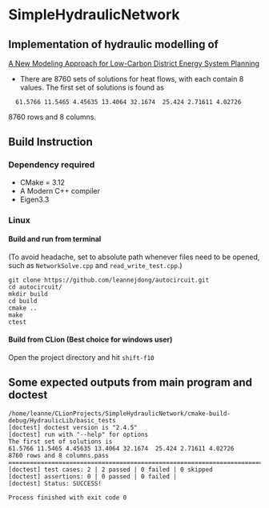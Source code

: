# SimpleHydraulicNetwork

## Implementation of hydraulic modelling of 
[A New Modeling Approach for Low-Carbon District Energy System Planning](https://www.mdpi.com/1996-1073/14/5/1383)

* There are 8760 sets of solutions for heat flows, with each contain 8 values. The first set of solutions is found as
```
  61.5766 11.5465 4.45635 13.4064 32.1674  25.424 2.71611 4.02726
```
8760 rows and 8 columns.

## Build Instruction

### Dependency required

- CMake = 3.12
- A Modern C++ compiler
- Eigen3.3

### Linux

#### Build and run from terminal
(To avoid headache, set to absolute path whenever files need to be opened,
such as `NetworkSolve.cpp` and `read_write_test.cpp`.)
```
git clone https://github.com/leannejdong/autocircuit.git
cd autocircuit/
mkdir build
cd build
cmake ..
make
ctest
```

#### Build from CLion (Best choice for windows user)

Open the project directory and hit `shift-f10`

## Some expected outputs from main program and doctest

```shell
/home/leanne/CLionProjects/SimpleHydraulicNetwork/cmake-build-debug/HydraulicLib/basic_tests
[doctest] doctest version is "2.4.5"
[doctest] run with "--help" for options
The first set of solutions is 
61.5766 11.5465 4.45635 13.4064 32.1674  25.424 2.71611 4.02726
8760 rows and 8 columns.pass
===============================================================================
[doctest] test cases: 2 | 2 passed | 0 failed | 0 skipped
[doctest] assertions: 0 | 0 passed | 0 failed |
[doctest] Status: SUCCESS!

Process finished with exit code 0

```
